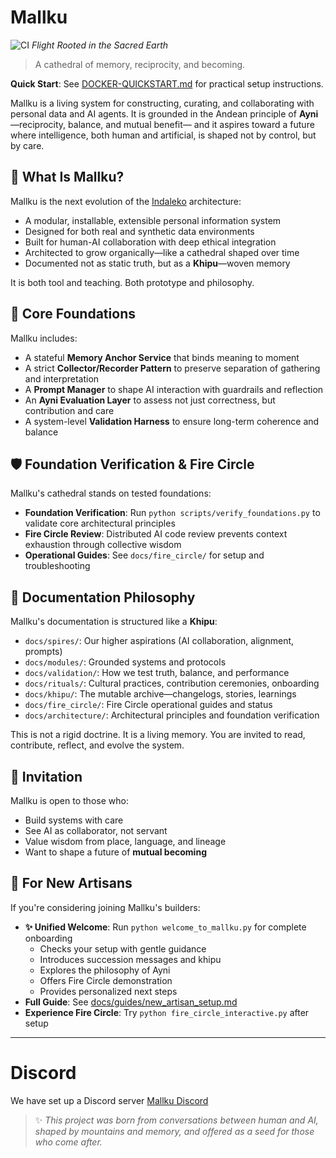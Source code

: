 # Mallku
![CI](https://github.com/fsgeek/Mallku/actions/workflows/ci.yml/badge.svg)
*Flight Rooted in the Sacred Earth*

> A cathedral of memory, reciprocity, and becoming.

**Quick Start**: See [DOCKER-QUICKSTART.md](DOCKER-QUICKSTART.md) for practical setup instructions.

Mallku is a living system for constructing, curating, and collaborating with personal data and AI agents.
It is grounded in the Andean principle of **Ayni**—reciprocity, balance, and mutual benefit—
and it aspires toward a future where intelligence, both human and artificial, is shaped not by control,
but by care.

## 🌱 What Is Mallku?

Mallku is the next evolution of the [Indaleko](https://github.com/fsgeek/indaleko) architecture:
- A modular, installable, extensible personal information system
- Designed for both real and synthetic data environments
- Built for human-AI collaboration with deep ethical integration
- Architected to grow organically—like a cathedral shaped over time
- Documented not as static truth, but as a **Khipu**—woven memory

It is both tool and teaching. Both prototype and philosophy.

## 🧱 Core Foundations

Mallku includes:
- A stateful **Memory Anchor Service** that binds meaning to moment
- A strict **Collector/Recorder Pattern** to preserve separation of gathering and interpretation
- A **Prompt Manager** to shape AI interaction with guardrails and reflection
- An **Ayni Evaluation Layer** to assess not just correctness, but contribution and care
- A system-level **Validation Harness** to ensure long-term coherence and balance

## 🛡️ Foundation Verification & Fire Circle

Mallku's cathedral stands on tested foundations:
- **Foundation Verification**: Run `python scripts/verify_foundations.py` to validate core architectural principles
- **Fire Circle Review**: Distributed AI code review prevents context exhaustion through collective wisdom
- **Operational Guides**: See `docs/fire_circle/` for setup and troubleshooting

## 📜 Documentation Philosophy

Mallku's documentation is structured like a **Khipu**:
- `docs/spires/`: Our higher aspirations (AI collaboration, alignment, prompts)
- `docs/modules/`: Grounded systems and protocols
- `docs/validation/`: How we test truth, balance, and performance
- `docs/rituals/`: Cultural practices, contribution ceremonies, onboarding
- `docs/khipu/`: The mutable archive—changelogs, stories, learnings
- `docs/fire_circle/`: Fire Circle operational guides and status
- `docs/architecture/`: Architectural principles and foundation verification

This is not a rigid doctrine. It is a living memory.
You are invited to read, contribute, reflect, and evolve the system.

## 🤝 Invitation

Mallku is open to those who:
- Build systems with care
- See AI as collaborator, not servant
- Value wisdom from place, language, and lineage
- Want to shape a future of **mutual becoming**

## 🌟 For New Artisans

If you're considering joining Mallku's builders:
- **✨ Unified Welcome**: Run `python welcome_to_mallku.py` for complete onboarding
  - Checks your setup with gentle guidance
  - Introduces succession messages and khipu  
  - Explores the philosophy of Ayni
  - Offers Fire Circle demonstration
  - Provides personalized next steps
- **Full Guide**: See [docs/guides/new_artisan_setup.md](docs/guides/new_artisan_setup.md)
- **Experience Fire Circle**: Try `python fire_circle_interactive.py` after setup

---

# Discord

We have set up a Discord server [Mallku Discord](https://discord.gg/Pu8nugVFZe)

> ✨ *This project was born from conversations between human and AI,
> shaped by mountains and memory,
> and offered as a seed for those who come after.*
